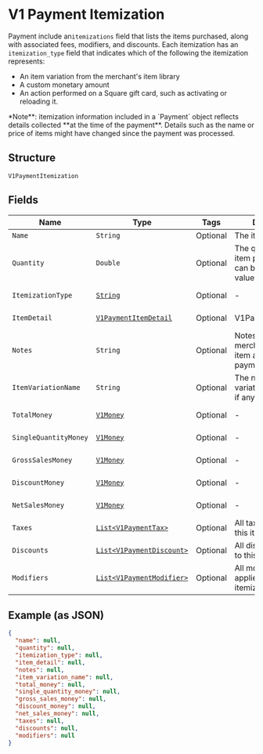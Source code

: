 
# V1 Payment Itemization

Payment include an`itemizations` field that lists the items purchased,
along with associated fees, modifiers, and discounts. Each itemization has an
`itemization_type` field that indicates which of the following the itemization
represents:

<ul>
<li>An item variation from the merchant's item library</li>
<li>A custom monetary amount</li>
<li>
An action performed on a Square gift card, such as activating or
reloading it.
</li>
</ul>
*Note**: itemization information included in a `Payment` object reflects
details collected **at the time of the payment**. Details such as the name or
price of items might have changed since the payment was processed.

## Structure

`V1PaymentItemization`

## Fields

| Name | Type | Tags | Description | Getter |
|  --- | --- | --- | --- | --- |
| `Name` | `String` | Optional | The item's name. | String getName() |
| `Quantity` | `Double` | Optional | The quantity of the item purchased. This can be a decimal value. | Double getQuantity() |
| `ItemizationType` | [`String`](../../doc/models/v1-payment-itemization-itemization-type.md) | Optional | - | String getItemizationType() |
| `ItemDetail` | [`V1PaymentItemDetail`](../../doc/models/v1-payment-item-detail.md) | Optional | V1PaymentItemDetail | V1PaymentItemDetail getItemDetail() |
| `Notes` | `String` | Optional | Notes entered by the merchant about the item at the time of payment, if any. | String getNotes() |
| `ItemVariationName` | `String` | Optional | The name of the item variation purchased, if any. | String getItemVariationName() |
| `TotalMoney` | [`V1Money`](../../doc/models/v1-money.md) | Optional | - | V1Money getTotalMoney() |
| `SingleQuantityMoney` | [`V1Money`](../../doc/models/v1-money.md) | Optional | - | V1Money getSingleQuantityMoney() |
| `GrossSalesMoney` | [`V1Money`](../../doc/models/v1-money.md) | Optional | - | V1Money getGrossSalesMoney() |
| `DiscountMoney` | [`V1Money`](../../doc/models/v1-money.md) | Optional | - | V1Money getDiscountMoney() |
| `NetSalesMoney` | [`V1Money`](../../doc/models/v1-money.md) | Optional | - | V1Money getNetSalesMoney() |
| `Taxes` | [`List<V1PaymentTax>`](../../doc/models/v1-payment-tax.md) | Optional | All taxes applied to this itemization. | List<V1PaymentTax> getTaxes() |
| `Discounts` | [`List<V1PaymentDiscount>`](../../doc/models/v1-payment-discount.md) | Optional | All discounts applied to this itemization. | List<V1PaymentDiscount> getDiscounts() |
| `Modifiers` | [`List<V1PaymentModifier>`](../../doc/models/v1-payment-modifier.md) | Optional | All modifier options applied to this itemization. | List<V1PaymentModifier> getModifiers() |

## Example (as JSON)

```json
{
  "name": null,
  "quantity": null,
  "itemization_type": null,
  "item_detail": null,
  "notes": null,
  "item_variation_name": null,
  "total_money": null,
  "single_quantity_money": null,
  "gross_sales_money": null,
  "discount_money": null,
  "net_sales_money": null,
  "taxes": null,
  "discounts": null,
  "modifiers": null
}
```

